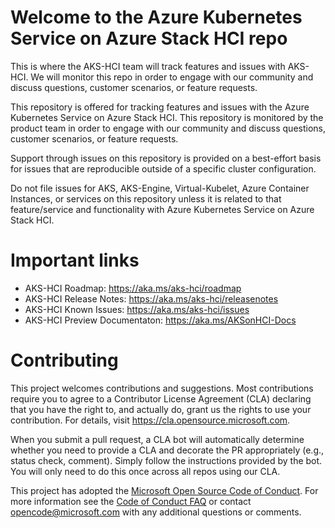 # Welcome to the Azure Kubernetes Service on Azure Stack HCI repo
This is where the AKS-HCI team will track features and issues with AKS-HCI. We will monitor this repo in order to engage with our community and discuss questions, customer scenarios, or feature requests.

This repository is offered for tracking features and issues with the Azure Kubernetes Service on Azure Stack HCI. This repository is monitored by the product team in order to engage with our community and discuss questions, customer scenarios, or feature requests.

Support through issues on this repository is provided on a best-effort basis for issues that are reproducible outside of a specific cluster configuration.

Do not file issues for AKS, AKS-Engine, Virtual-Kubelet, Azure Container Instances, or services on this repository unless it is related to that feature/service and functionality with Azure Kubernetes Service on Azure Stack HCI.

# Important links
* AKS-HCI Roadmap: https://aka.ms/aks-hci/roadmap
* AKS-HCI Release Notes: https://aka.ms/aks-hci/releasenotes
* AKS-HCI Known Issues: https://aka.ms/aks-hci/issues
* AKS-HCI Preview Documentaton: https://aka.ms/AKSonHCI-Docs

# Contributing

This project welcomes contributions and suggestions.  Most contributions require you to agree to a
Contributor License Agreement (CLA) declaring that you have the right to, and actually do, grant us
the rights to use your contribution. For details, visit https://cla.opensource.microsoft.com.

When you submit a pull request, a CLA bot will automatically determine whether you need to provide
a CLA and decorate the PR appropriately (e.g., status check, comment). Simply follow the instructions
provided by the bot. You will only need to do this once across all repos using our CLA.

This project has adopted the [Microsoft Open Source Code of Conduct](https://opensource.microsoft.com/codeofconduct/).
For more information see the [Code of Conduct FAQ](https://opensource.microsoft.com/codeofconduct/faq/) or
contact [opencode@microsoft.com](mailto:opencode@microsoft.com) with any additional questions or comments.
